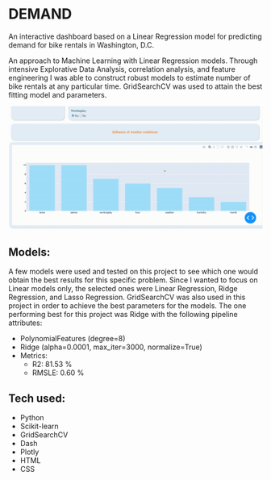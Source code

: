 # DEMAND
An interactive dashboard based on a Linear Regression model for predicting demand for bike rentals in Washington, D.C.

An approach to Machine Learning with Linear Regression models. Through intensive Explorative Data Analysis, correlation analysis, and feature engineering I was able to construct robust models to estimate number of bike rentals at any particular time. GridSearchCV was used to attain the best fitting model and parameters.

<img src="https://github.com/brauliotegui/DEMAND/blob/main/dashdemo.gif">

## Models:
A few models were used and tested on this project to see which one would obtain the best results for this specific problem. Since I wanted to focus on Linear models only, the selected ones were Linear Regression, Ridge Regression, and Lasso Regression. GridSearchCV was also used in this project in order to achieve the best parameters for the models. The one performing best for this project was Ridge with the following pipeline attributes:
- PolynomialFeatures (degree=8)
- Ridge (alpha=0.0001, max_iter=3000, normalize=True)
- Metrics:
  - R2: 81.53 %
  - RMSLE: 0.60 %

## Tech used:
 - Python
 - Scikit-learn
 - GridSearchCV
 - Dash
 - Plotly
 - HTML
 - CSS
